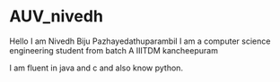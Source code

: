 # AUV_nivedh

Hello I am Nivedh Biju Pazhayedathuparambil
I am a computer science engineering student from batch A IIITDM kancheepuram

I am fluent in java and c and also know python.
